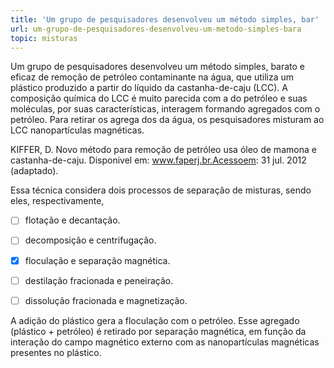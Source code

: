 ```yaml
---
title: 'Um grupo de pesquisadores desenvolveu um método simples, bar'
url: um-grupo-de-pesquisadores-desenvolveu-um-metodo-simples-bara
topic: misturas
---
```



Um grupo de pesquisadores desenvolveu um método simples, barato e eficaz de remoção de petróleo contaminante na água, que utiliza um plástico produzido a partir do líquido da castanha-de-caju (LCC). A composição química do LCC é muito parecida com a do petróleo e suas moléculas, por suas características, interagem formando agregados com o petróleo. Para retirar os agrega dos da água, os pesquisadores misturam ao LCC nanopartículas magnéticas.

KIFFER, D. Novo método para remoção de petróleo usa óleo de mamona e castanha-de-caju. Disponivel em: www.faperj.br.Acessoem: 31 jul. 2012 (adaptado).

Essa técnica considera dois processos de separação de misturas, sendo eles, respectivamente,



- [ ] flotação e decantação.
- [ ] decomposição e centrifugação.
- [x] floculação e separação magnética.
- [ ] destilação fracionada e peneiração.
- [ ] dissolução fracionada e magnetização.


A adição do plástico gera a floculação com o petróleo. Esse agregado (plástico + petróleo) é retirado por separação magnética, em função da interação do campo magnético externo com as nanopartículas magnéticas presentes no plástico.
